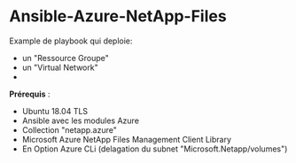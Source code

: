 # Ansible-Azure-NetApp-Files

Example de playbook qui deploie:<cd>
- un "Ressource Groupe"
- un "Virtual Network"
- 



**Prérequis** :<cd/>
- Ubuntu 18.04 TLS
- Ansible avec les modules Azure
- Collection "netapp.azure"
- Microsoft Azure NetApp Files Management Client Library
- En Option Azure CLi (delagation du subnet "Microsoft.Netapp/volumes")

